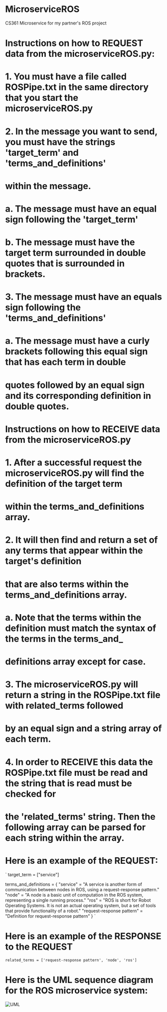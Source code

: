 # MicroserviceROS
CS361 Microservice for my partner's ROS project

# Instructions on how to REQUEST data from the microserviceROS.py: 
# 1. You must have a file called ROSPipe.txt in the same directory that you start the microserviceROS.py
# 2. In the message you want to send, you must have the strings 'target_term' and 'terms_and_definitions'
# within the message.  
# a. The message must have an equal sign following the 'target_term' 
# b. The message must have the target term surrounded in double quotes that is surrounded in brackets. 
# 3. The message must have an equals sign following the 'terms_and_definitions' 
# a. The message must have a curly brackets following this equal sign that has each term in double 
# quotes followed by an equal sign and its corresponding definition in double quotes.  

# Instructions on how to RECEIVE data from the microserviceROS.py
# 1. After a successful request the microserviceROS.py will find the definition of the target term
# within the terms_and_definitions array.  
# 2. It will then find and return a set of any terms that appear within the target's definition
# that are also terms within the terms_and_definitions array.  
# a. Note that the terms within the definition must match the syntax of the terms in the terms_and_
# definitions array except for case.  
# 3. The microserviceROS.py will return a string in the ROSPipe.txt file with related_terms followed
# by an equal sign and a string array of each term.  
# 4. In order to RECEIVE this data the ROSPipe.txt file must be read and the string that is read must be checked for 
# the 'related_terms' string.  Then the following array can be parsed for each string within the array.  
# Here is an example of the REQUEST:
`
target_term = ["service"]

terms_and_definitions = {
    "service" = "A service is another form of communication between nodes in ROS, using a request-response pattern."
    "node" = "A node is a basic unit of computation in the ROS system, representing a single running process."
    "ros" = "ROS is short for Robot Operating Systems. It is not an actual operating system, 
    but a set of tools that provide functionality of a robot."
    "request-response pattern" = "Definition for request-response pattern"
}
`
# Here is an example of the RESPONSE to the REQUEST
`
related_terms = ['request-response pattern', 'node', 'ros']
`
# Here is the UML sequence diagram for the ROS microservice system:
![UML](https://user-images.githubusercontent.com/98900778/236966550-bcb74cb5-5d49-4c2e-ba7f-4bef8220f847.JPG)
